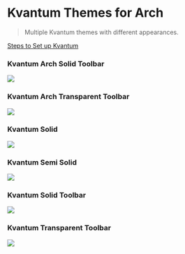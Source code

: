 # Kvantum Themes for Arch
>  Multiple Kvantum themes with different appearances.

[Steps to Set up Kvantum ](https://github.com/tsujan/Kvantum/blob/master/Kvantum/INSTALL.md#arch-based-distributions)

### Kvantum Arch Solid Toolbar
<img src="https://raw.githubusercontent.com/rkstrdee/Arch/main/Kvantum/Screenshots/Arch-solid-toolbar.png">  

### Kvantum Arch Transparent Toolbar
<img src="https://raw.githubusercontent.com/rkstrdee/Arch/main/Kvantum/Screenshots/Arch-transparent-toolbar.png?">  

### Kvantum Solid
<img src="https://raw.githubusercontent.com/rkstrdee/Arch/main/Kvantum/Screenshots/Arch-solid.png">

### Kvantum Semi Solid
<img src="https://raw.githubusercontent.com/rkstrdee/Arch/main/Screenshots/Arch-semi-solid.png">

### Kvantum Solid Toolbar
<img src="https://raw.githubusercontent.com/rkstrdee/Arch/main/Kvantum/Screenshots/Arch-solid-toolbar.png">

### Kvantum Transparent Toolbar
<img src="https://raw.githubusercontent.com/rkstrdee/Arch/main/Kvantum/Screenshots/Arch-transparent-toolbar.png">
